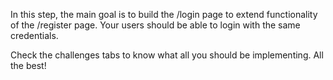 In this step, the main goal is to build the /login page to extend functionality of the /register page. Your users should be able to login with the same credentials.

Check the challenges tabs to know what all you should be implementing. All the best!
